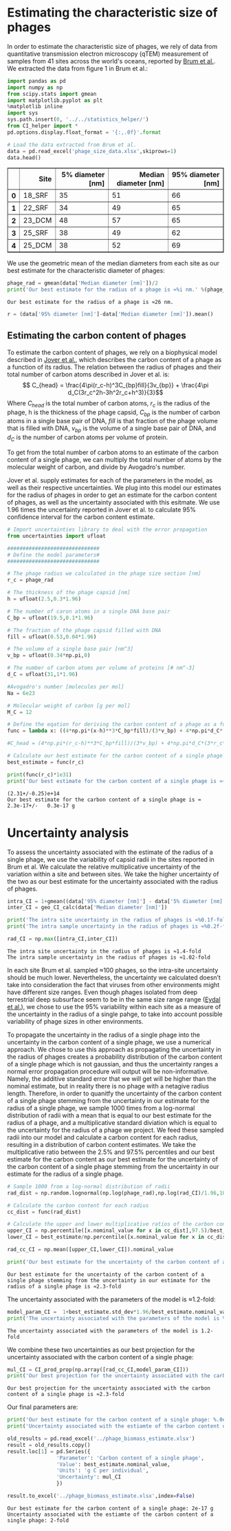 
# Estimating the characteristic size of phages
In order to estimate the characteristic size of phages, we rely of data from quantitative transmission electron microscopy (qTEM) measurement of samples from 41 sites across the world's oceans, reported by [Brum et al.](http://dx.doi.org/10.1126/science.1261498). We extracted the data from figure 1 in Brum et al.:


```python
import pandas as pd
import numpy as np
from scipy.stats import gmean
import matplotlib.pyplot as plt
%matplotlib inline
import sys
sys.path.insert(0, '../../statistics_helper/')
from CI_helper import *
pd.options.display.float_format = '{:,.0f}'.format

# Load the data extracted from Brum et al.
data = pd.read_excel('phage_size_data.xlsx',skiprows=1)
data.head()
```




<div>
<style scoped>
    .dataframe tbody tr th:only-of-type {
        vertical-align: middle;
    }

    .dataframe tbody tr th {
        vertical-align: top;
    }

    .dataframe thead th {
        text-align: right;
    }
</style>
<table border="1" class="dataframe">
  <thead>
    <tr style="text-align: right;">
      <th></th>
      <th>Site</th>
      <th>5% diameter [nm]</th>
      <th>Median diameter [nm]</th>
      <th>95% diameter [nm]</th>
    </tr>
  </thead>
  <tbody>
    <tr>
      <th>0</th>
      <td>18_SRF</td>
      <td>35</td>
      <td>51</td>
      <td>66</td>
    </tr>
    <tr>
      <th>1</th>
      <td>22_SRF</td>
      <td>34</td>
      <td>49</td>
      <td>65</td>
    </tr>
    <tr>
      <th>2</th>
      <td>23_DCM</td>
      <td>48</td>
      <td>57</td>
      <td>65</td>
    </tr>
    <tr>
      <th>3</th>
      <td>25_SRF</td>
      <td>38</td>
      <td>49</td>
      <td>62</td>
    </tr>
    <tr>
      <th>4</th>
      <td>25_DCM</td>
      <td>38</td>
      <td>52</td>
      <td>69</td>
    </tr>
  </tbody>
</table>
</div>



We use the geometric mean of the median diameters from each site as our best estimate for the characteristic diameter of phages:


```python
phage_rad = gmean(data['Median diameter [nm]'])/2
print('Our best estimate for the radius of a phage is ≈%i nm.' %(phage_rad))
```

    Our best estimate for the radius of a phage is ≈26 nm.



```python
r = (data['95% diameter [nm]']-data['Median diameter [nm]']).mean()
```

## Estimating the carbon content of phages
To estimate the carbon content of phages, we rely on a biophysical model described in [Jover et al.](http://dx.doi.org/10.1038/nrmicro3289), which describes the carbon content of a phage as a function of its radius. The relation between the radius of phages and their total number of carbon atoms described in Jover et al. is: 
$$ C_{head} = \frac{4\pi(r_c-h)^3C_{bp}fill}{3v_{bp}} + \frac{4\pi d_C(3r_c^2h-3h^2r_c+h^3)}{3}$$
Where $C_{head}$ is the total number of carbon atoms, $r_c$ is the radius of the phage, h is the thickness of the phage capsid, $C_{bp}$ is the number of carbon atoms in a single base pair of DNA, *fill* is that fraction of the phage volume that is filled with DNA, $v_{bp}$ is the volume of a single base pair of DNA, and $d_C$ is the number of carbon atoms per volume of protein.

To get from the total number of carbon atoms to an estimate of the carbon content of a single phage, we can multiply the total number of atoms by the molecular weight of carbon, and divide by Avogadro's number.

Jover et al. supply estimates for each of the parameters in the model, as well as their respective uncertainties. We plug into this model our estimates for the radius of phages in order to get an estimate for the carbon content of phages, as well as the uncertainty associated with this esitmate. We use 1.96 times the uncertainty reported in Jover et al. to calculate 95% confidence interval for the carbon content estimate.


```python
# Import uncertainties library to deal with the error propagation
from uncertainties import ufloat

##############################
# Define the model parameters#
##############################

# The phage radius we calculated in the phage size section [nm]
r_c = phage_rad

# The thickness of the phage capsid [nm]
h = ufloat(2.5,0.3*1.96)

# The number of caron atoms in a single DNA base pair
C_bp = ufloat(19.5,0.1*1.96)

# The fraction of the phage capsid filled with DNA
fill = ufloat(0.53,0.04*1.96)

# The volume of a single base pair [nm^3]
v_bp = ufloat(0.34*np.pi,0)

# The number of carbon atoms per volume of proteins [# nm^-3]
d_C = ufloat(31,1*1.96)

#Avogadro's number [molecules per mol]
Na = 6e23 

# Molecular weight of carbon [g per mol]
M_C = 12

# Define the eqation for deriving the carbon content of a phage as a function of it's radius
func = lambda x: ((4*np.pi*(x-h)**3*C_bp*fill)/(3*v_bp) + 4*np.pi*d_C*(3*x**2*h-3*h**2*x+h**3)/3)*M_C/Na

#C_head = (4*np.pi*(r_c-h)**3*C_bp*fill)/(3*v_bp) + 4*np.pi*d_C*(3*r_c**2*h-3*h**2*r_c+h**3)/3

# Calculate our best estimate for the carbon content of a single phage
best_estimate = func(r_c)

print(func(r_c)*1e31)
print('Our best estimate for the carbon content of a single phage is ≈{:10.1e} g'.format(best_estimate))
```

    (2.31+/-0.25)e+14
    Our best estimate for the carbon content of a single phage is ≈   2.3e-17+/-   0.3e-17 g


# Uncertainty analysis
To assess the uncertainty associated with the estimate of the radius of a single phage, we use the variability of capsid radii in the sites reported in Brum et al. We calculate the relative multiplicative uncertainty of the variation within a site and between sites. We take the higher uncertainty of the two as our best estimate for the uncertainty associated with the radius of phages.


```python
intra_CI = 1+gmean((data['95% diameter [nm]'] - data['5% diameter [nm]'])/data['Median diameter [nm]']/2)
inter_CI = geo_CI_calc(data['Median diameter [nm]'])

print('The intra site uncertainty in the radius of phages is ≈%0.1f-fold' %intra_CI)
print('The intra sample uncertainty in the radius of phages is ≈%0.2f-fold' %inter_CI)

rad_CI = np.max([intra_CI,inter_CI])
```

    The intra site uncertainty in the radius of phages is ≈1.4-fold
    The intra sample uncertainty in the radius of phages is ≈1.02-fold


In each site Brum et al. sampled ≈100 phages, so the intra-site uncertainty should be much lower. Nevertheless, the uncertainty we calculated doesn’t take into consideration the fact that viruses from other environments might have different size ranges. Even though phages isolated from deep terrestrial deep subsurface seem to be in the same size range range ([Eydal et al.](http://dx.doi.org/10.1038/ismej.2009.66)), we chose to use the 95% variability within each site as a measure of the uncertainty in the radius of a single pahge, to take into account possible variability of phage sizes in other environments.

To propagate the uncertainty in the radius of a single phage into the uncertainty in the carbon content of a single phage, we use a numerical approach. We chose to use this approach as propagating the uncertainty in the radius of phages creates a probability distribution of the carbon content of a single phage which is not gaussian, and thus the uncertainty ranges a normal error propagation procedure will output will be non-informative. Namely, the additive standard error that we will get will be higher than the nominal estimate, but in reality there is no phage with a netagive radius length.
Therefore, in order to quanitfy the uncertainty of the carbon content of a single phage stemming from the uncertainty in our estimate for the radius of a single phage, we sample 1000 times from a log-normal distribution of radii with a mean that is equal to our best estimate for the radius of a phage, and a multiplicative standard diviation which is equal to the uncertainty for the radius of a phage we project. We feed these sampled radii into our model and calculate a carbon content for each radius, resulting in a distribution of carbon content estimates. We take the multiplicative ratio between the 2.5% and 97.5% percentiles and our best estimate for the carbon content as our best estimate for the uncertainty of the carbon content of a single phage stemming from the uncertainty in our estimate for the radius of a single phage.


```python
# Sample 1000 from a log-normal distribution of radii
rad_dist = np.random.lognormal(np.log(phage_rad),np.log(rad_CI)/1.96,1000)

# Calculate the carbon content for each radius
cc_dist = func(rad_dist)

# Calculate the upper and lower multiplicative ratios of the carbon content
upper_CI = np.percentile([x.nominal_value for x in cc_dist],97.5)/best_estimate
lower_CI = best_estimate/np.percentile([x.nominal_value for x in cc_dist],2.5)

rad_cc_CI = np.mean([upper_CI,lower_CI]).nominal_value

print('Our best estimate for the uncertainty of the carbon content of a single phage stemming from the uncertainty in our estimate for the radius of a single phage is ≈%.1f-fold' %rad_cc_CI)
```

    Our best estimate for the uncertainty of the carbon content of a single phage stemming from the uncertainty in our estimate for the radius of a single phage is ≈2.3-fold


The uncertainty associated with the parameters of the model is ≈1.2-fold:


```python
model_param_CI =  1+best_estimate.std_dev*1.96/best_estimate.nominal_value
print('The uncertainty associated with the parameters of the model is %.1f-fold' %model_param_CI)
```

    The uncertainty associated with the parameters of the model is 1.2-fold


We combine these two uncertainties as our best projection for the uncertainty associated with the carbon content of a single phage:


```python
mul_CI = CI_prod_prop(np.array([rad_cc_CI,model_param_CI]))
print('Our best projection for the uncertainty associated with the carbon content of a single phage is ≈%.1f-fold' %mul_CI)
```

    Our best projection for the uncertainty associated with the carbon content of a single phage is ≈2.3-fold


Our final parameters are:


```python
print('Our best estimate for the carbon content of a single phage: %.0e g' % best_estimate.nominal_value)
print('Uncertainty associated with the estiamte of the carbon content of a single phage: %.0f-fold' % mul_CI)

old_results = pd.read_excel('../phage_biomass_estimate.xlsx')
result = old_results.copy()
result.loc[1] = pd.Series({
                'Parameter': 'Carbon content of a single phage',
                'Value': best_estimate.nominal_value,
                'Units': 'g C per individual',
                'Uncertainty': mul_CI
                })

result.to_excel('../phage_biomass_estimate.xlsx',index=False)

```

    Our best estimate for the carbon content of a single phage: 2e-17 g
    Uncertainty associated with the estiamte of the carbon content of a single phage: 2-fold

